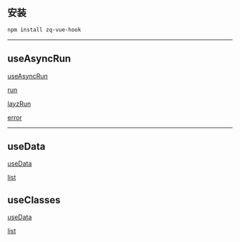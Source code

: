 ## 安装

```bash
npm install zq-vue-hook
```
-------------------
## useAsyncRun

[useAsyncRun](./useAsyncRun/index.md ':include')

[run](./useAsyncRun/example/run.md ':include')

[layzRun](./useAsyncRun/example/layzRun.md ':include')

[error](./useAsyncRun/example/error.md ':include')

-------------------


## useData

[useData](./useData/index.md ':include')

[list](./useData/example/list.md ':include')

## useClasses

[useData](./useClasses/index.md ':include')

[list](./useClasses/example/classNames.md ':include')